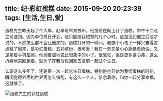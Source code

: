 ﻿title: 纪·彩虹蛋糕
date: 2015-09-20 20:23:39
tags: [生活,生日,爱]
---

蛋糕先生昨天起了个大早，赶早班车来苏州。他提前在网上订了蛋糕，中午十二点之前送到。因为单位周日开会，他只能陪我短暂的几个小时，这是见到他之后他才说的，不然怎么都不会让他来的。蛋糕打开的一瞬间，我像个小孩子一样兴奋得差点跳了起来，是彩虹蛋糕，五彩缤纷，很可爱！我在一旁又是小心舔舐着奶油，又是拿着手机拍照，他则羞涩地说比想象中的小了。很感动，但是更多是心疼，这么折腾地来回跑着，就为了在我放假回家去提前一起过个生日。


认识这么多年了，还是第一次一起吃生日蛋糕。特别是他开始为我切蛋糕的时刻，瞬间觉得外面的世界再怎么纷乱，有这么一个人，惦念着你，和你一起分享幸福，这就够了。

![蛋糕先生的彩虹蛋糕][1]


  [1]: http://7xlt6k.com1.z0.glb.clouddn.com/IMG_4291.JPG